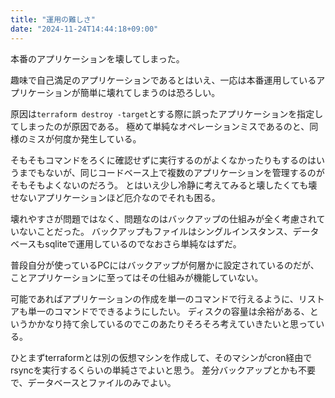 ```yaml
---
title: "運用の難しさ"
date: "2024-11-24T14:44:18+09:00"
---
```


本番のアプリケーションを壊してしまった。

<!--more-->

趣味で自己満足のアプリケーションであるとはいえ、一応は本番運用しているアプリケーションが簡単に壊れてしまうのは恐ろしい。

原因は`terraform destroy -target`とする際に誤ったアプリケーションを指定してしまったのが原因である。
極めて単純なオペレーションミスであるのと、同様のミスが何度か発生している。

そもそもコマンドをろくに確認せずに実行するのがよくなかったりもするのはいうまでもないが、同じコードベース上で複数のアプリケーションを管理するのがそもそもよくないのだろう。
とはいえ少し冷静に考えてみると壊したくても壊せないアプリケーションほど厄介なのでそれも困る。

壊れやすさが問題ではなく、問題なのはバックアップの仕組みが全く考慮されていないことだった。
バックアップもファイルはシングルインスタンス、データベースもsqliteで運用しているのでなおさら単純なはずだ。

普段自分が使っているPCにはバックアップが何層かに設定されているのだが、ことアプリケーションに至ってはその仕組みが機能していない。

可能であればアプリケーションの作成を単一のコマンドで行えるように、リストアも単一のコマンドでできるようにしたい。
ディスクの容量は余裕がある、というかかなり持て余しているのでこのあたりそろそろ考えていきたいと思っている。

ひとまずterraformとは別の仮想マシンを作成して、そのマシンがcron経由でrsyncを実行するくらいの単純さでよいと思う。
差分バックアップとかも不要で、データベースとファイルのみでよい。
